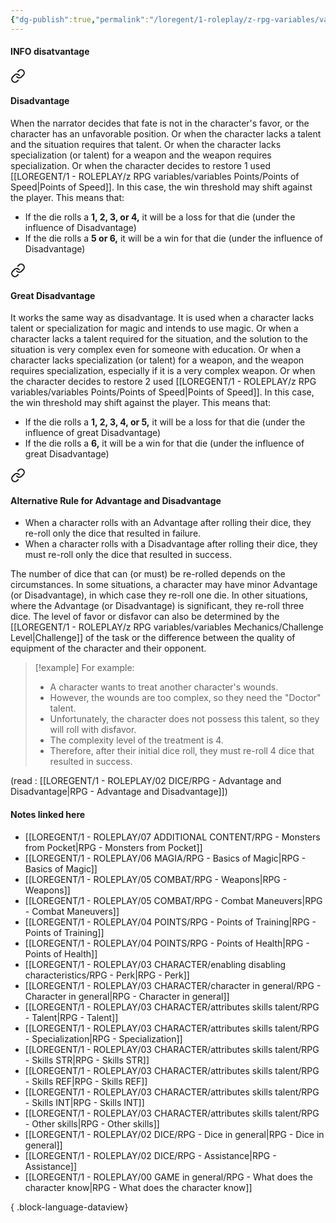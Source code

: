 ```yaml
---
{"dg-publish":true,"permalink":"/loregent/1-roleplay/z-rpg-variables/variables-mechanics/disadvantage/"}
---
```


#### INFO disatvantage


<div class="transclusion internal-embed is-loaded"><a class="markdown-embed-link" href="/loregent/1-roleplay/02-dice/rpg-advantage-and-disadvantage/#disadvantage" aria-label="Open link"><svg xmlns="http://www.w3.org/2000/svg" width="24" height="24" viewBox="0 0 24 24" fill="none" stroke="currentColor" stroke-width="2" stroke-linecap="round" stroke-linejoin="round" class="svg-icon lucide-link"><path d="M10 13a5 5 0 0 0 7.54.54l3-3a5 5 0 0 0-7.07-7.07l-1.72 1.71"></path><path d="M14 11a5 5 0 0 0-7.54-.54l-3 3a5 5 0 0 0 7.07 7.07l1.71-1.71"></path></svg></a><div class="markdown-embed">



#### Disadvantage

When the narrator decides that fate is not in the character's favor, or the character has an unfavorable position. Or when the character lacks a talent and the situation requires that talent. Or when the character lacks specialization (or talent) for a weapon and the weapon requires specialization. Or when the character decides to restore 1 used [[LOREGENT/1 - ROLEPLAY/z RPG variables/variables Points/Points of Speed\|Points of Speed]]. In this case, the win threshold may shift against the player. This means that:

- If the die rolls a **1, 2, 3, or 4,** it will be a loss for that die (under the influence of Disadvantage)  
- If the die rolls a **5 or 6,** it will be a win for that die (under the influence of Disadvantage)


</div></div>



<div class="transclusion internal-embed is-loaded"><a class="markdown-embed-link" href="/loregent/1-roleplay/02-dice/rpg-advantage-and-disadvantage/#great-disadvantage" aria-label="Open link"><svg xmlns="http://www.w3.org/2000/svg" width="24" height="24" viewBox="0 0 24 24" fill="none" stroke="currentColor" stroke-width="2" stroke-linecap="round" stroke-linejoin="round" class="svg-icon lucide-link"><path d="M10 13a5 5 0 0 0 7.54.54l3-3a5 5 0 0 0-7.07-7.07l-1.72 1.71"></path><path d="M14 11a5 5 0 0 0-7.54-.54l-3 3a5 5 0 0 0 7.07 7.07l1.71-1.71"></path></svg></a><div class="markdown-embed">



#### Great Disadvantage

It works the same way as disadvantage. It is used when a character lacks talent or specialization for magic and intends to use magic. Or when a character lacks a talent required for the situation, and the solution to the situation is very complex even for someone with education. Or when a character lacks specialization (or talent) for a weapon, and the weapon requires specialization, especially if it is a very complex weapon. Or when the character decides to restore 2 used [[LOREGENT/1 - ROLEPLAY/z RPG variables/variables Points/Points of Speed\|Points of Speed]]. In this case, the win threshold may shift against the player. This means that:

- If the die rolls a **1, 2, 3, 4, or 5,** it will be a loss for that die (under the influence of great Disadvantage)    
- If the die rolls a **6,** it will be a win for that die (under the influence of great Disadvantage)


</div></div>



<div class="transclusion internal-embed is-loaded"><a class="markdown-embed-link" href="/loregent/1-roleplay/02-dice/rpg-advantage-and-disadvantage/#alternative-rule-for-advantage-and-disadvantage" aria-label="Open link"><svg xmlns="http://www.w3.org/2000/svg" width="24" height="24" viewBox="0 0 24 24" fill="none" stroke="currentColor" stroke-width="2" stroke-linecap="round" stroke-linejoin="round" class="svg-icon lucide-link"><path d="M10 13a5 5 0 0 0 7.54.54l3-3a5 5 0 0 0-7.07-7.07l-1.72 1.71"></path><path d="M14 11a5 5 0 0 0-7.54-.54l-3 3a5 5 0 0 0 7.07 7.07l1.71-1.71"></path></svg></a><div class="markdown-embed">



#### Alternative Rule for Advantage and Disadvantage

- When a character rolls with an Advantage after rolling their dice, they re-roll only the dice that resulted in failure.    
- When a character rolls with a Disadvantage after rolling their dice, they must re-roll only the dice that resulted in success.    

The number of dice that can (or must) be re-rolled depends on the circumstances. In some situations, a character may have minor Advantage (or Disadvantage), in which case they re-roll one die. In other situations, where the Advantage (or Disadvantage) is significant, they re-roll three dice. The level of favor or disfavor can also be determined by the [[LOREGENT/1 - ROLEPLAY/z RPG variables/variables Mechanics/Challenge Level\|Challenge]] of the task or the difference between the quality of equipment of the character and their opponent.

>[!example] For example: 
>- A character wants to treat another character's wounds. 
>- However, the wounds are too complex, so they need the "Doctor" talent.
>- Unfortunately, the character does not possess this talent, so they will roll with disfavor. 
>- The complexity level of the treatment is 4. 
>- Therefore, after their initial dice roll, they must re-roll 4 dice that resulted in success.


</div></div>



(read : [[LOREGENT/1 - ROLEPLAY/02 DICE/RPG - Advantage and Disadvantage\|RPG - Advantage and Disadvantage]])
#### Notes linked here

- [[LOREGENT/1 - ROLEPLAY/07 ADDITIONAL CONTENT/RPG - Monsters from Pocket\|RPG - Monsters from Pocket]]
- [[LOREGENT/1 - ROLEPLAY/06 MAGIA/RPG - Basics of Magic\|RPG - Basics of Magic]]
- [[LOREGENT/1 - ROLEPLAY/05 COMBAT/RPG - Weapons\|RPG - Weapons]]
- [[LOREGENT/1 - ROLEPLAY/05 COMBAT/RPG - Combat Maneuvers\|RPG - Combat Maneuvers]]
- [[LOREGENT/1 - ROLEPLAY/04 POINTS/RPG - Points of Training\|RPG - Points of Training]]
- [[LOREGENT/1 - ROLEPLAY/04 POINTS/RPG - Points of Health\|RPG - Points of Health]]
- [[LOREGENT/1 - ROLEPLAY/03 CHARACTER/enabling disabling characteristics/RPG - Perk\|RPG - Perk]]
- [[LOREGENT/1 - ROLEPLAY/03 CHARACTER/character in general/RPG - Character in general\|RPG - Character in general]]
- [[LOREGENT/1 - ROLEPLAY/03 CHARACTER/attributes skills talent/RPG - Talent\|RPG - Talent]]
- [[LOREGENT/1 - ROLEPLAY/03 CHARACTER/attributes skills talent/RPG - Specialization\|RPG - Specialization]]
- [[LOREGENT/1 - ROLEPLAY/03 CHARACTER/attributes skills talent/RPG - Skills STR\|RPG - Skills STR]]
- [[LOREGENT/1 - ROLEPLAY/03 CHARACTER/attributes skills talent/RPG - Skills REF\|RPG - Skills REF]]
- [[LOREGENT/1 - ROLEPLAY/03 CHARACTER/attributes skills talent/RPG - Skills INT\|RPG - Skills INT]]
- [[LOREGENT/1 - ROLEPLAY/03 CHARACTER/attributes skills talent/RPG - Other skills\|RPG - Other skills]]
- [[LOREGENT/1 - ROLEPLAY/02 DICE/RPG - Dice in general\|RPG - Dice in general]]
- [[LOREGENT/1 - ROLEPLAY/02 DICE/RPG - Assistance\|RPG - Assistance]]
- [[LOREGENT/1 - ROLEPLAY/00 GAME in general/RPG - What does the character know\|RPG - What does the character know]]

{ .block-language-dataview}
